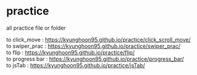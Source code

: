 # practice
all practice file or folder

to click_move :  https://kyunghoon95.github.io/practice/click_scroll_move/  <br>
to swiper_prac :  https://kyunghoon95.github.io/practice/swiper_prac/ <br>
to flip : https://kyunghoon95.github.io/practice/flip/ <br>
to progress bar : https://kyunghoon95.github.io/practice/progress_bar/<br>
to jsTab : https://kyunghoon95.github.io/practice/jsTab/

